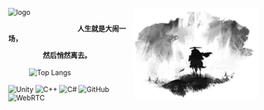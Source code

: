 ![logo](https://img.shields.io/badge/WoBok-%E5%B7%AB%E4%B8%8D%E5%8F%AF-%23000000?style=for-the-badge&labelColor=%23FFFFFF&color=%23000000)
<img align="right" hight=50% width=50% alt="BG" src="GitHub_Background.png" />  

  
**&emsp;&emsp;&emsp;&emsp;&emsp;&emsp;&emsp;&emsp;&emsp;&emsp;人生就是大闹一场，**  
  
**&emsp;&emsp;&emsp;&emsp;&emsp;然后悄然离去。**  
<br>
&emsp;&emsp;&emsp;![Top Langs](https://github-readme-stats.vercel.app/api/top-langs/?username=WoBok&hide_title=true&layout=compact&hide_border=true)
<br>
<br>
![Unity](https://img.shields.io/badge/Unity--%23FFFFFF?style=flat-square&logo=unity&logoColor=%23FFFFFF&labelColor=%23000000)
![C++](https://img.shields.io/badge/C%2B%2B--%23FFFFFF?style=flat-square&logo=cplusplus&logoColor=%23FFFFFF&labelColor=%23000000)
![C#](https://img.shields.io/badge/C%23--%23FFFFFF?style=flat-square&logo=csharp&logoColor=%23FFFFFF&labelColor=%23000000)
![GitHub](https://img.shields.io/badge/GitHub--%23FFFFFF?style=flat-square&logo=github&logoColor=%23FFFFFF&labelColor=%23000000)
![WebRTC](https://img.shields.io/badge/WebRTC--%23FFFFFF?style=flat-square&logo=webrtc&logoColor=%23FFFFFF&labelColor=%23000000)
<!--
&emsp;&emsp;&emsp;<img hight=45% width=45% alt="BG" src="https://github-readme-activity-graph.vercel.app/graph?username=WoBok&bg_color=FFFFFF&color=000000&title_color=000000&line=000000&point=000000" />
<br>
-->
<!--
![C](https://img.shields.io/badge/C--%23FFFFFF?style=flat-square&logo=c&logoColor=%23FFFFFF&labelColor=%23000000)
![Linux](https://img.shields.io/badge/Linux--%23FFFFFF?style=flat-square&logo=linux&logoColor=%23FFFFFF&labelColor=%23000000)
[![My Skills](https://skillicons.dev/icons?i=unity,github,linux,visualstudio,vscode,c,cpp,cs&theme=light)](https://skillicons.dev)
&emsp;&emsp;&emsp;[![Top Langs](https://github-readme-stats.vercel.app/api/top-langs/?username=WoBok&theme=dark)]
[![Harlok's wakatime stats](https://github-readme-stats.vercel.app/api/wakatime?username=WoBok)]
-->

